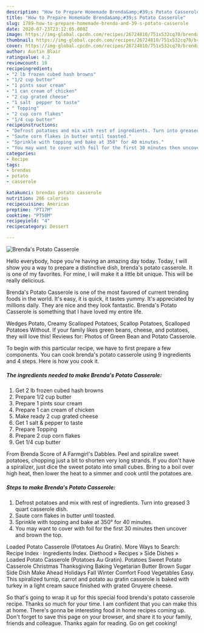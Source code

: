 ```yaml
---
description: "How to Prepare Homemade Brenda&amp;#39;s Potato Casserole"
title: "How to Prepare Homemade Brenda&amp;#39;s Potato Casserole"
slug: 1789-how-to-prepare-homemade-brenda-and-39-s-potato-casserole
date: 2020-07-23T23:12:05.008Z
image: https://img-global.cpcdn.com/recipes/26724810/751x532cq70/brendas-potato-casserole-recipe-main-photo.jpg
thumbnail: https://img-global.cpcdn.com/recipes/26724810/751x532cq70/brendas-potato-casserole-recipe-main-photo.jpg
cover: https://img-global.cpcdn.com/recipes/26724810/751x532cq70/brendas-potato-casserole-recipe-main-photo.jpg
author: Austin Blair
ratingvalue: 4.2
reviewcount: 10
recipeingredient:
- "2 lb frozen cubed hash browns"
- "1/2 cup butter"
- "1 pints sour cream"
- "1 can cream of chicken"
- "2 cup grated cheese"
- "1 salt  pepper to taste"
- " Topping"
- "2 cup corn flakes"
- "1/4 cup butter"
recipeinstructions:
- "Defrost potatoes and mix with rest of ingredients. Turn into greased 3 quart casserole dish."
- "Saute corn flakes in butter until toasted."
- "Sprinkle with topping and bake at 350° for 40 minutes."
- "You may want to cover with foil for the first 30 minutes then uncover and brown the top."
categories:
- Recipe
tags:
- brendas
- potato
- casserole

katakunci: brendas potato casserole 
nutrition: 266 calories
recipecuisine: American
preptime: "PT17M"
cooktime: "PT58M"
recipeyield: "4"
recipecategory: Dessert

---
```



![Brenda&#39;s Potato Casserole](https://img-global.cpcdn.com/recipes/26724810/751x532cq70/brendas-potato-casserole-recipe-main-photo.jpg)

Hello everybody, hope you're having an amazing day today. Today, I will show you a way to prepare a distinctive dish, brenda&#39;s potato casserole. It is one of my favorites. For mine, I will make it a little bit unique. This will be really delicious.

Brenda&#39;s Potato Casserole is one of the most favored of current trending foods in the world. It's easy, it is quick, it tastes yummy. It's appreciated by millions daily. They are nice and they look fantastic. Brenda&#39;s Potato Casserole is something that I have loved my entire life.

Wedges Potato, Creamy Scalloped Potatoes, Scallop Potatoes, Scalloped Potatoes Without. If your family likes green beans, cheese, and potatoes, they will love this! Reviews for: Photos of Green Bean and Potato Casserole.


To begin with this particular recipe, we have to first prepare a few components. You can cook brenda&#39;s potato casserole using 9 ingredients and 4 steps. Here is how you cook it.

<!--inarticleads1-->

##### The ingredients needed to make Brenda&#39;s Potato Casserole:

1. Get 2 lb frozen cubed hash browns
1. Prepare 1/2 cup butter
1. Prepare 1 pints sour cream
1. Prepare 1 can cream of chicken
1. Make ready 2 cup grated cheese
1. Get 1 salt &amp; pepper to taste
1. Prepare  Topping
1. Prepare 2 cup corn flakes
1. Get 1/4 cup butter


From Brenda Score of A Farmgirl&#39;s Dabbles. Peel and spiralize sweet potatoes, chopping just a bit to shorten very long strands. If you don&#39;t have a spiralizer, just dice the sweet potato into small cubes. Bring to a boil over high heat, then lower the heat to a simmer and cook until the potatoes are. 

<!--inarticleads2-->

##### Steps to make Brenda&#39;s Potato Casserole:

1. Defrost potatoes and mix with rest of ingredients. Turn into greased 3 quart casserole dish.
1. Saute corn flakes in butter until toasted.
1. Sprinkle with topping and bake at 350° for 40 minutes.
1. You may want to cover with foil for the first 30 minutes then uncover and brown the top.


Loaded Potato Casserole (Potatoes Au Gratin). More Ways to Search: Recipe Index · Ingredients Index. Diethood » Recipes » Side Dishes » Loaded Potato Casserole (Potatoes Au Gratin). Potatoes Sweet Potato Casserole Christmas Thanksgiving Baking Vegetarian Butter Brown Sugar Side Dish Make Ahead Holidays Fall Winter Comfort Food Vegetables Easy. This spiralized turnip, carrot and potato au gratin casserole is baked with turkey in a light cream sauce finished with grated Gruyere cheese. 

So that's going to wrap it up for this special food brenda&#39;s potato casserole recipe. Thanks so much for your time. I am confident that you can make this at home. There's gonna be interesting food in home recipes coming up. Don't forget to save this page on your browser, and share it to your family, friends and colleague. Thanks again for reading. Go on get cooking!
